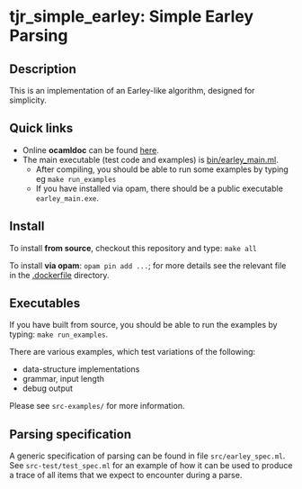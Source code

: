 # tjr_simple_earley: Simple Earley Parsing

## Description

This is an implementation of an Earley-like algorithm, designed for simplicity.

## Quick links

* Online **ocamldoc** can be found [here](https://tomjridge.github.io/tjr_simple_earley/ocamldoc/index.html).
* The main executable (test code and examples) is [bin/earley_main.ml](./bin/earley_main.ml). 
  * After compiling, you should be able to run some examples by typing eg `make run_examples`
  * If you have installed via opam, there should be a public executable `earley_main.exe`.

## Install

To install **from source**, checkout this repository and type: `make all`

To install **via opam**: `opam pin add ...`; for more details see the relevant file in the [.dockerfile](./.dockerfile) directory. 


## Executables

If you have built from source, you should be able to run the examples by typing: `make run_examples`. 

There are various examples, which test variations of the following:

* data-structure implementations
* grammar, input length
* debug output

Please see `src-examples/` for more information.

## Parsing specification

A generic specification of parsing can be found in file `src/earley_spec.ml`. See `src-test/test_spec.ml` for an example of how it can be used to produce a trace of all items that we expect to encounter during a parse.
